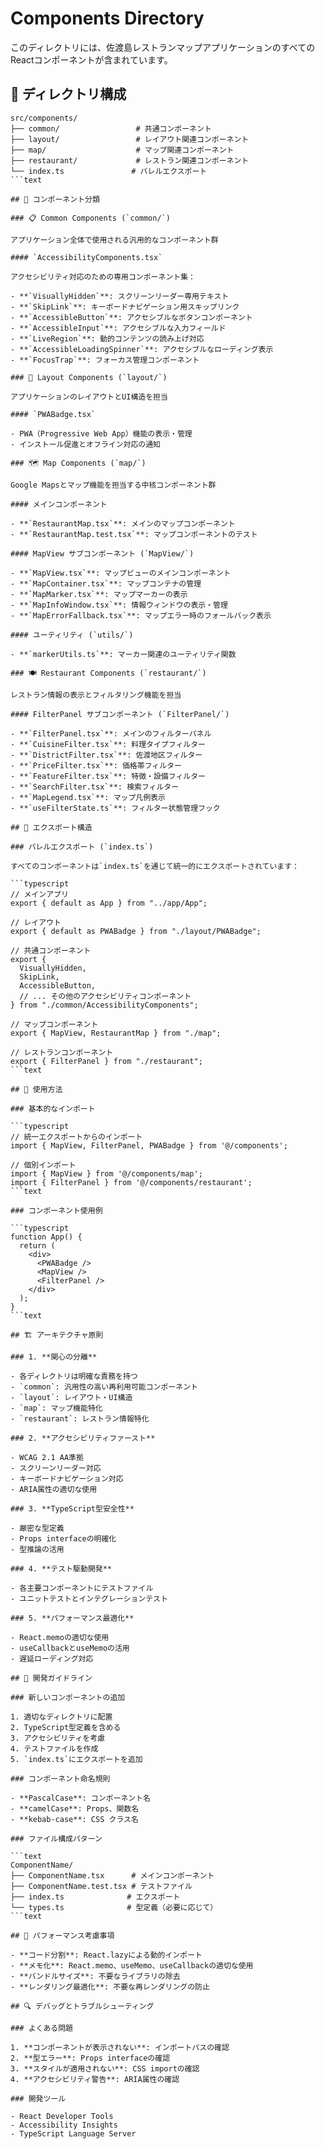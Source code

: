 # Components Directory

このディレクトリには、佐渡島レストランマップアプリケーションのすべてのReactコンポーネントが含まれています。

## 📁 ディレクトリ構成

```text
src/components/
├── common/                 # 共通コンポーネント
├── layout/                 # レイアウト関連コンポーネント
├── map/                    # マップ関連コンポーネント
├── restaurant/             # レストラン関連コンポーネント
└── index.ts               # バレルエクスポート
```text

## 🧩 コンポーネント分類

### 📋 Common Components (`common/`)

アプリケーション全体で使用される汎用的なコンポーネント群

#### `AccessibilityComponents.tsx`

アクセシビリティ対応のための専用コンポーネント集：

- **`VisuallyHidden`**: スクリーンリーダー専用テキスト
- **`SkipLink`**: キーボードナビゲーション用スキップリンク
- **`AccessibleButton`**: アクセシブルなボタンコンポーネント
- **`AccessibleInput`**: アクセシブルな入力フィールド
- **`LiveRegion`**: 動的コンテンツの読み上げ対応
- **`AccessibleLoadingSpinner`**: アクセシブルなローディング表示
- **`FocusTrap`**: フォーカス管理コンポーネント

### 🎨 Layout Components (`layout/`)

アプリケーションのレイアウトとUI構造を担当

#### `PWABadge.tsx`

- PWA（Progressive Web App）機能の表示・管理
- インストール促進とオフライン対応の通知

### 🗺️ Map Components (`map/`)

Google Mapsとマップ機能を担当する中核コンポーネント群

#### メインコンポーネント

- **`RestaurantMap.tsx`**: メインのマップコンポーネント
- **`RestaurantMap.test.tsx`**: マップコンポーネントのテスト

#### MapView サブコンポーネント (`MapView/`)

- **`MapView.tsx`**: マップビューのメインコンポーネント
- **`MapContainer.tsx`**: マップコンテナの管理
- **`MapMarker.tsx`**: マップマーカーの表示
- **`MapInfoWindow.tsx`**: 情報ウィンドウの表示・管理
- **`MapErrorFallback.tsx`**: マップエラー時のフォールバック表示

#### ユーティリティ (`utils/`)

- **`markerUtils.ts`**: マーカー関連のユーティリティ関数

### 🍽️ Restaurant Components (`restaurant/`)

レストラン情報の表示とフィルタリング機能を担当

#### FilterPanel サブコンポーネント (`FilterPanel/`)

- **`FilterPanel.tsx`**: メインのフィルターパネル
- **`CuisineFilter.tsx`**: 料理タイプフィルター
- **`DistrictFilter.tsx`**: 佐渡地区フィルター
- **`PriceFilter.tsx`**: 価格帯フィルター
- **`FeatureFilter.tsx`**: 特徴・設備フィルター
- **`SearchFilter.tsx`**: 検索フィルター
- **`MapLegend.tsx`**: マップ凡例表示
- **`useFilterState.ts`**: フィルター状態管理フック

## 🔄 エクスポート構造

### バレルエクスポート (`index.ts`)

すべてのコンポーネントは`index.ts`を通じて統一的にエクスポートされています：

```typescript
// メインアプリ
export { default as App } from "../app/App";

// レイアウト
export { default as PWABadge } from "./layout/PWABadge";

// 共通コンポーネント
export {
  VisuallyHidden,
  SkipLink,
  AccessibleButton,
  // ... その他のアクセシビリティコンポーネント
} from "./common/AccessibilityComponents";

// マップコンポーネント
export { MapView, RestaurantMap } from "./map";

// レストランコンポーネント
export { FilterPanel } from "./restaurant";
```text

## 🎯 使用方法

### 基本的なインポート

```typescript
// 統一エクスポートからのインポート
import { MapView, FilterPanel, PWABadge } from '@/components';

// 個別インポート
import { MapView } from '@/components/map';
import { FilterPanel } from '@/components/restaurant';
```text

### コンポーネント使用例

```typescript
function App() {
  return (
    <div>
      <PWABadge />
      <MapView />
      <FilterPanel />
    </div>
  );
}
```text

## 🏗️ アーキテクチャ原則

### 1. **関心の分離**

- 各ディレクトリは明確な責務を持つ
- `common`: 汎用性の高い再利用可能コンポーネント
- `layout`: レイアウト・UI構造
- `map`: マップ機能特化
- `restaurant`: レストラン情報特化

### 2. **アクセシビリティファースト**

- WCAG 2.1 AA準拠
- スクリーンリーダー対応
- キーボードナビゲーション対応
- ARIA属性の適切な使用

### 3. **TypeScript型安全性**

- 厳密な型定義
- Props interfaceの明確化
- 型推論の活用

### 4. **テスト駆動開発**

- 各主要コンポーネントにテストファイル
- ユニットテストとインテグレーションテスト

### 5. **パフォーマンス最適化**

- React.memoの適切な使用
- useCallbackとuseMemoの活用
- 遅延ローディング対応

## 🔧 開発ガイドライン

### 新しいコンポーネントの追加

1. 適切なディレクトリに配置
2. TypeScript型定義を含める
3. アクセシビリティを考慮
4. テストファイルを作成
5. `index.ts`にエクスポートを追加

### コンポーネント命名規則

- **PascalCase**: コンポーネント名
- **camelCase**: Props、関数名
- **kebab-case**: CSS クラス名

### ファイル構成パターン

```text
ComponentName/
├── ComponentName.tsx      # メインコンポーネント
├── ComponentName.test.tsx # テストファイル
├── index.ts              # エクスポート
└── types.ts              # 型定義（必要に応じて）
```text

## 🚀 パフォーマンス考慮事項

- **コード分割**: React.lazyによる動的インポート
- **メモ化**: React.memo、useMemo、useCallbackの適切な使用
- **バンドルサイズ**: 不要なライブラリの除去
- **レンダリング最適化**: 不要な再レンダリングの防止

## 🔍 デバッグとトラブルシューティング

### よくある問題

1. **コンポーネントが表示されない**: インポートパスの確認
2. **型エラー**: Props interfaceの確認
3. **スタイルが適用されない**: CSS importの確認
4. **アクセシビリティ警告**: ARIA属性の確認

### 開発ツール

- React Developer Tools
- Accessibility Insights
- TypeScript Language Server
